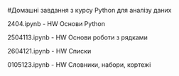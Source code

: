 #Домашні завдання з курсу Python для аналізу даних

2404.ipynb - HW Основи Python

2504113.ipynb - HW Основи роботи з рядками

2604121.ipynb - HW Списки

0105123.ipynb - HW Словники, набори, кортежі

